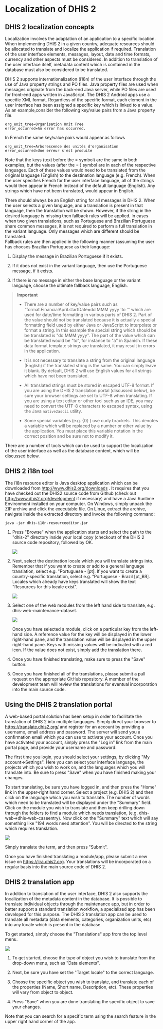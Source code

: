# Localization of DHIS 2

## DHIS 2 localization concepts

<!--DHIS2-SECTION-ID:localization-intro-->

Localization involves the adaptation of an application to a specific
location. When implementing DHIS 2 in a given country, adequate resources
should be allocated to translate and localize the application if required.
Translation of the user interface elements, messages, layout, date and
time formats, currency and other aspects must be considered. In addition
to translation of the user interface itself, metadata content which is
contained in the database must also be considered to be translated.

DHIS 2 supports internationalization (i18n) of the user interface through
the use of Java property strings and PO files. Java property files are used
when messages originate from the back-end Java server, while PO files
are used for front-end apps written in JavaScript.
The DHIS 2 Android apps use a specific XML format.
Regardless of the specific format, each element in the user interface has
been assigned a specific key which is linked to a value.
As an example,consider the following key/value pairs from a Java property file.

    org_unit_tree=Organisation Unit Tree
    error_occurred=An error has occurred.

In French the same key/value pairs would appear as follows

    org_unit_tree=Arborescence des unités d'organisation
    error_occurred=Une erreur s'est produite

Note that the keys (text before the = symbol) are the same in both
examples, but the values (after the = ) symbol are in each of the
respective languages. Each of these values would need to be
translated from the original language (English) to the destination
language (e.g. French). When the user specifies French for the user
interface language, all of the strings would then appear in French
instead of the default language (English). Any strings which have not
been translated, would appear in English.

There should always be an English string for all messages in DHIS 2.
When the user selects a given language, and a translation is present in that
language, then the translation will be shown. However, if the string in the
desired language is missing then fallback rules will be applied.  In cases when
two given translations, such as Portuguese and Brazilian Portuguese share
common messages, it is not required to perform a full translation in the
variant language. Only messages which are different should be translated.  
Fallback rules are then applied in the following manner (assuming the user has
chooses Brazilian Portuguese as their language:

1.  Display the message in Brazilian Portuguese if it exists.

2.  If it does not exist in the variant language, then use the Portuguese
    message, if it exists.

3.  If there is no message in either the base language or the variant language,
    choose the ultimate fallback language, English.

> **Important**
>
>   - There are a number of key/value pairs such as
>     "format.FinancialApril.startDate=dd MMM yyyy 'to '" which are used
>     for date/time formatting in various parts of DHIS 2. Part of the value
>     should not be translated because it is actually a special formatting
>     field used by either Java or JavaScript to interpolate or format a string.
>     In this example the special string which should be be translated is
>     "dd MMM yyyy".  The part of the value which can be translated would be
>     "to", for instance to "a" in Spanish. If these data format template
>     strings are translated, it may result in errors in the application.
>
>   - It is not necessary to translate a string from the original
>     language (English) if the translated string is the same. You can
>     simply leave it blank. By default, DHIS 2 will use English values
>     for all strings which have not been translated.
>
>   - All translated strings must be stored in escaped UTF-8 format. If
>     you are using the DHIS 2 translation portal (discussed below), be sure
>     your browser settings are set to UTF-8 when translating. If you are using
>     a text editor or other tool such as an IDE, you may need to convert
>     the UTF-8 characters to escaped syntax, using the Java
>     `native2ascii` utility.
>
>   - Some special variables (e.g. {0} ) use curly brackets. This
>     denotes a variable which will be replaced by a number or other
>     value by the application. You must place this variable notation in
>     the correct position and be sure not to modify it.

There are a number of tools which can be used to support the
localization of the user interface as well as the database content,
which will be discussed below.

## DHIS 2 i18n tool

<!--DHIS2-SECTION-ID:dhis2-i18n-translations-tool-->

The i18n resource editor is Java desktop application which can be
downloaded from http://www.dhis2.org/downloads . It requires that you
have checked out the DHIS2 source code from Github (check out
http://www.dhis2.org/development if necessary) and have a Java Runtime
Environment installed on your computer. On Windows, simply unpack the ZIP
archive and click the executable file. On Linux, extract the archive,
navigate inside the extracted directory and invoke the following command:

    java -jar dhis-i18n-resourceeditor.jar

1.  Press "Browse" when the application starts and select the path to
    the "dhis-2" directory inside your local copy (checkout) of the
    DHIS 2 source code repository, followed by OK.


    ![](resources/images/i18n/i18n_tool_startup.png)


2.  Next, select the destination locale which you will translate strings
    into. Remember that if you want to create or add to a general
    language translation, select e.g. "Portuguese - \[pt\]. If you want
    to create a country-specific translation, select e.g. "Portuguese -
    Brazil \[pt\_BR\]. Locales which already have keys translated will
    show the text "Resources for this locale exist".


    ![](resources/images/i18n/i18n_tool_select_locale.png)


3.  Select one of the web modules from the left hand side to translate,
    e.g. dhis-web-maintenance-dataset.


    ![](resources/images/i18n/i18n_tool_main_window.png)

    Once you have selected a module, click on a particular key from the
    left-hand side. A reference value for the key will be displayed in
    the lower right-hand pane, and the translation value will be
    displayed in the upper right-hand pane. Keys with missing values
    will be indicated with a red icon. If the value does not exist,
    simply add the translation there.

4.  Once you have finished translating, make sure to press the "Save"
    button.

5.  Once you have finished all of the translations, please submit a pull
    request on the appropriate GitHub repository. A member of the development
    team will review the translations for eventual incorporation into the
    main source code.

## Using the DHIS 2 translation portal

<!--DHIS2-SECTION-ID:translation-server-->

A web-based portal solution has been setup in order to facilitate the
translation of DHIS 2 into multiple languages. Simply direct your
browser to <https://translate.dhis2.org/> and register for an account by
providing a username, email address and password. The server will send
you a confirmation email which you can use to activate your account.
Once you have activated your account, simply press the "Log in" link
from the main portal page, and provide your username and password.

The first time you login, you should select your settings, by clicking
"My account-\>Settings". Here you can select your interface language,
the projects which you wish to work on, and the languages which you will
translate into. Be sure to press "Save" when you have finished making
your changes.

To start translating, be sure you have logged in, and then press the
"Home" link in the upper-right hand corner. Select a project (e.g.
DHIS 2) and then click on the language which you wish to translate. The
number of words which need to be translated will be displayed under the
"Summary" field. Click on the module you wish to translate and then keep
drilling down through the folders to find a module which needs
translation, (e.g. dhis-web-\>dhis-web-caseentry). Now click on the
"Summary" text which will say something like "194 words need attention".
You will be directed to the string which requires translation.


![](resources/images/i18n/i18n_web_portal_translate.png)

Simply translate the term, and then press "Submit".

Once you have finished translating a module/app, please submit a new issue
on <https://jira.dhis2.org>. Your translations will be incorporated on a
regular basis into the main source code of DHIS 2.


## DHIS 2  translation app

<!--DHIS2-SECTION-ID:translations-app-->

In addition to translation of the user interface, DHIS 2 also supports
the localization of the metadata content in the database. It is possible
to translate individual objects through the maintenance app, but in
order to better support a standard translation workflow, a specialized
app has been developed for this purpose. The DHIS 2 translation app can
be used to translate all metadata (data elements, categories,
organization units, etc) into any locale which is present in the
database.

To get started, simply choose the "Translations" app from the top level
menu.

![](resources/images/i18n/translations_app.png)

1.  To get started, choose the type of object you wish to translate from the
    drop-down menu, such as "Data elements".

2.  Next, be sure you have set the "Target locale" to the correct language.

3.  Choose the specific object you wish to translate, and translate each
    of the properties (Name, Short name, Description, etc). These
    properties will vary from object to object.

4.  Press "Save" when you are done translating the specific object to
    save your changes.


Note that you can search for a specific term using the search feature in the
upper right hand corner of the app.
